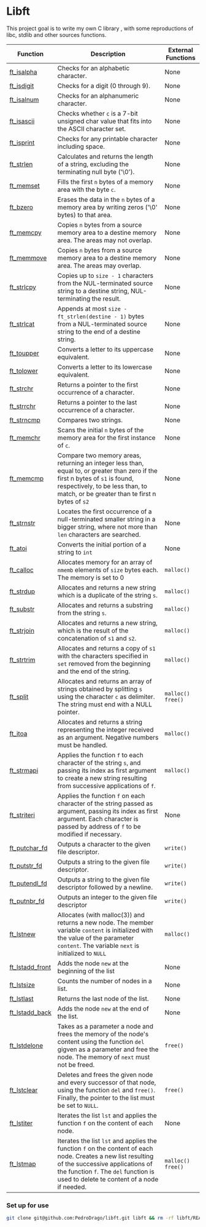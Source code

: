 # Libft
This project goal is to write my own C library , with some reproductions of libc, stdlib and other sources functions.

| Function                             | Description                                                                                                                                                                                                                             | External Functions  |
| ------------------------------------ | --------------------------------------------------------------------------------------------------------------------------------------------------------------------------------------------------------------------------------------- | ------------------- |
| [ft_isalpha](ft_isalpha.c)           | Checks for an alphabetic character.                                                                                                                                                                                                     | None                |
| [ft_isdigit](ft_isdigit.c)           | Checks for a digit (0 through 9).                                                                                                                                                                                                       | None                |
| [ft_isalnum](ft_isalnum.c)           | Checks for an alphanumeric character.                                                                                                                                                                                                   | None                |
| [ft_isascii](ft_isascii.c)           | Checks whether `c` is a 7-bit unsigned char value that fits into the ASCII character set.                                                                                                                                               | None                |
| [ft_isprint](ft_isprint.c)           | Checks for any printable character including space.                                                                                                                                                                                     | None                |
| [ft_strlen](ft_strlen.c)             | Calculates and returns the length of a string, excluding the terminating null byte ('\\0').                                                                                                                                             | None                |
| [ft_memset](ft_memset.c)             | Fills the first `n` bytes of a memory area with the byte `c`.                                                                                                                                                                           | None                |
| [ft_bzero](ft_bzero.c)               | Erases the data in the `n` bytes of a memory area by writing zeros ('\\0' bytes) to that area.                                                                                                                                          | None                |
| [ft_memcpy](ft_memcpy.c)               | Copies `n` bytes from a source memory area to a destine memory area. The areas may not overlap.                                                                                                                                         | None                |
| [ft_memmove](ft_memmove.c)             | Copies `n` bytes from a source memory area to a destine memory area. The areas may overlap.                                                                                                                                             | None                |
| [ft_strlcpy](ft_strlcpy.c)             | Copies up to `size - 1` characters from the NUL-terminated source string to a destine string, NUL-terminating the result.                                                                                                               | None                |
| [ft_strlcat](ft_strlcat.c)             | Appends at most `size - ft_strlen(destine - 1)` bytes from a NUL-terminated source string to the end of a destine string.                                                                                                               | None                |
| [ft_toupper](ft_toupper.c)           | Converts a letter to its uppercase equivalent.                                                                                                                                                                                          | None                |
| [ft_tolower](ft_tolower.c)           | Converts a letter to its lowercase equivalent.                                                                                                                                                                                          | None                |
| [ft_strchr](ft_strchr.c)             | Returns a pointer to the first occurrence of a character.                                                                                                                                                                               | None                |
| [ft_strrchr](ft_strrchr.c)           | Returns a pointer to the last occurrence of a character.                                                                                                                                                                                | None                |
| [ft_strncmp](ft_strncmp.c)           | Compares two strings.                                                                                                                                                                                                                   | None                |
| [ft_memchr](ft_memchr.c)             | Scans the initial `n` bytes of the memory area for the first instance of `c`.                                                                                                                                                           | None                |
| [ft_memcmp](ft_memcmp.c)             | Compare two memory areas, returning an integer less than, equal to, or greater than zero if the first n bytes of `s1` is found, respectively, to be less than, to match, or be greater than te first n bytes of `s2`                    | None                |
| [ft_strnstr](ft_strnstr.c)           | Locates the first occurrence of a null-terminated smaller string in a bigger string, where not more than `len` characters are searched.                                                                                                 | None                |
| [ft_atoi](ft_atoi.c)                 | Converts the initial portion of a string to `int`                                                                                                                                                                                       | None                |
| [ft_calloc](ft_calloc.c)             | Allocates memory for an array of `nmemb` elements of `size` bytes each. The memory is set to 0                                                                                                                                          | `malloc()`          |
| [ft_strdup](ft_strdup.c)             | Allocates and returns a new string which is a duplicate of the string `s`.                                                                                                                                                              | `malloc()`          |
| [ft_substr](ft_substr.c)             | Allocates and returns a substring from the string `s`.                                                                                                                                                                                  | `malloc()`          |
| [ft_strjoin](ft_strjoin.c)           | Allocates and returns a new string, which is the result of the concatenation of `s1` and `s2`.                                                                                                                                          | `malloc()`          |
| [ft_strtrim](ft_strtrim.c)           | Allocates and returns a copy of `s1` with the characters specified in `set` removed from the beginning and the end of the string.                                                                                                       | `malloc()`          |
| [ft_split](ft_split.c)               | Allocates and returns an array of strings obtained by splitting `s` using the character `c` as delimiter. The string must end with a NULL pointer.                                                                                      | `malloc()` `free()` |
| [ft_itoa](ft_itoa.c)                 | Allocates and returns a string representing the integer received as an argument. Negative numbers must be handled.                                                                                                                      | `malloc()`          |
| [ft_strmapi](ft_strmapi.c)           | Applies the function `f` to each character of the string `s`, and passing its index as first argument to create a new string resulting from successive applications of `f`.                                                             | `malloc()`          |
| [ft_striteri](ft_striteri.c)         | Applies the function `f` on each character of the string passed as argument, passing its index as first argument. Each character is passed by address of `f` to be modified if necessary.                                               | None                |
| [ft_putchar_fd](ft_putchar_fd.c)     | Outputs a character to the given file descriptor.                                                                                                                                                                                       | `write()`           |
| [ft_putstr_fd](ft_putstr_fd.c)       | Outputs a string to the given file descriptor.                                                                                                                                                                                          | `write()`           |
| [ft_putendl_fd](ft_putendl_fd.c)     | Outputs a string to the given file descriptor followed by a newline.                                                                                                                                                                    | `write()`           |
| [ft_putnbr_fd](ft_putnbr_fd.c)       | Outputs an integer to the given file descriptor                                                                                                                                                                                         | `write()`           |
| [ft_lstnew](ft_lstnew_bonus.c)             | Allocates (with malloc(3)) and returns a new node. The member variable `content` is initialized with the value of the parameter `content`. The variable `next` is initialized to `NULL`                                                 | `malloc()`          |
| [ft_lstadd_front](ft_lstadd_front_bonus.c) | Adds the node `new` at the beginning of the list                                                                                                                                                                                        | None                |
| [ft_lstsize](ft_lstsize_bonus.c)           | Counts the number of nodes in a list.                                                                                                                                                                                                   | None                |
| [ft_lstlast](ft_lstlast_bonus.c)           | Returns the last node of the list.                                                                                                                                                                                                      | None                |
| [ft_lstadd_back](ft_lstadd_back_bonus.c)   | Adds the node `new` at the end of the list.                                                                                                                                                                                             | None                |
| [ft_lstdelone](ft_lstdelone_bonus.c)       | Takes as a parameter a node and frees the memory of the node's content using the function `del` gigven as a parameter and free the node. The memory of `next` must not be freed.                                                        | `free()`            |
| [ft_lstclear](ft_lstclear_bonus.c)         | Deletes and frees the given node and every successor of that node, using the function `del` and `free()`. Finally, the pointer to the list must be set to `NULL`.                                                                       | `free()`            |
| [ft_lstiter](ft_lstiter_bonus.c)           | Iterates the list `lst` and applies the function `f` on the content of each node.                                                                                                                                                       | None                |
| [ft_lstmap](ft_lstmap_bonus.c)             | Iterates the list `lst` and applies the function `f` on the content of each node. Creates a new list resulting of the successive applications of the function `f`. The `del` function is used to delete te content of a node if needed. | `malloc()` `free()` |

### Set up for use
```bash
git clone git@github.com:PedroDrago/libft.git libft && rm -rf libft/README.md libft/.gitignore libft/.git
```

